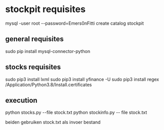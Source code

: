 # stockpit requisites

mysql -user root --password=Emers0nFitti
create catalog stockpit

## general requisites
sudo pip install mysql-connector-python

## stocks requisites
sudo pip3 install lxml
sudo pip3 install yfinance -U
sudo pip3 install regex
/Application/Python3.8/Install.certificates


## execution
python stocks.py --file stock.txt
python stockinfo.py -- file stock.txt

beiden gebruiken stock.txt als invoer bestand
